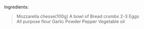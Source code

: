 Ingredients:
>Mozzarella chesse(100g)
>A bowl of Bread crumbs
>2-3 Eggs   
>All purpose flour
>Garlic Powder
>Pepper
>Vegetable oil